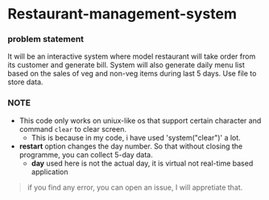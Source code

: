 # Restaurant-management-system

### problem statement
It will be an interactive system where model restaurant will take order from its customer and
generate bill. System will also generate daily menu list based on the sales of veg and non-veg
items during last 5 days. Use file to store data.

### NOTE
* This code only works on uniux-like os that support certain character and command `clear` to clear screen.
    * This is because in my code, i have used 'system("clear")' a lot.
* **restart** option changes the day number. So that without closing the programme, you can collect 5-day data.
    * **day** used here is not the actual day, it is virtual not real-time based application

> if you find any error, you can open an issue, I will appretiate that.
